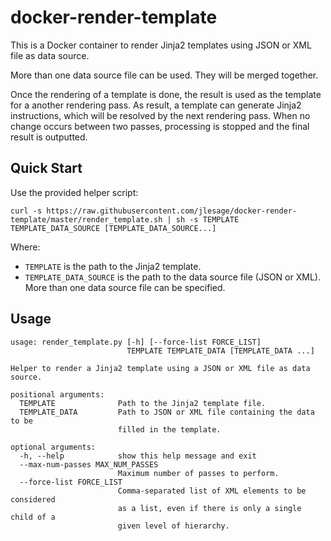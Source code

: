 # docker-render-template

This is a Docker container to render Jinja2 templates using JSON or XML file as
data source.

More than one data source file can be used.  They will be merged together.

Once the rendering of a template is done, the result is used as the template for
a another rendering pass.  As result, a template can generate Jinja2
instructions, which will be resolved by the next rendering pass.  When no change
occurs between two passes, processing is stopped and the final result is
outputted.

## Quick Start

Use the provided helper script:

```
curl -s https://raw.githubusercontent.com/jlesage/docker-render-template/master/render_template.sh | sh -s TEMPLATE TEMPLATE_DATA_SOURCE [TEMPLATE_DATA_SOURCE...]
```

Where:
  * `TEMPLATE` is the path to the Jinja2 template.
  * `TEMPLATE_DATA_SOURCE` is the path to the data source file (JSON or XML).
    More than one data source file can be specified.

## Usage

```
usage: render_template.py [-h] [--force-list FORCE_LIST]
                          TEMPLATE TEMPLATE_DATA [TEMPLATE_DATA ...]

Helper to render a Jinja2 template using a JSON or XML file as data source.

positional arguments:
  TEMPLATE              Path to the Jinja2 template file.
  TEMPLATE_DATA         Path to JSON or XML file containing the data to be
                        filled in the template.

optional arguments:
  -h, --help            show this help message and exit
  --max-num-passes MAX_NUM_PASSES
                        Maximum number of passes to perform.
  --force-list FORCE_LIST
                        Comma-separated list of XML elements to be considered
                        as a list, even if there is only a single child of a
                        given level of hierarchy.
```
